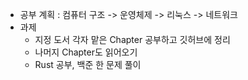 - 공부 계획 : 컴퓨터 구조 -> 운영체제 -> 리눅스 -> 네트워크
- 과제
    - 지정 도서 각자 맡은 Chapter 공부하고 깃허브에 정리
    - 나머지 Chapter도 읽어오기
    - Rust 공부, 백준 한 문제 풀이
